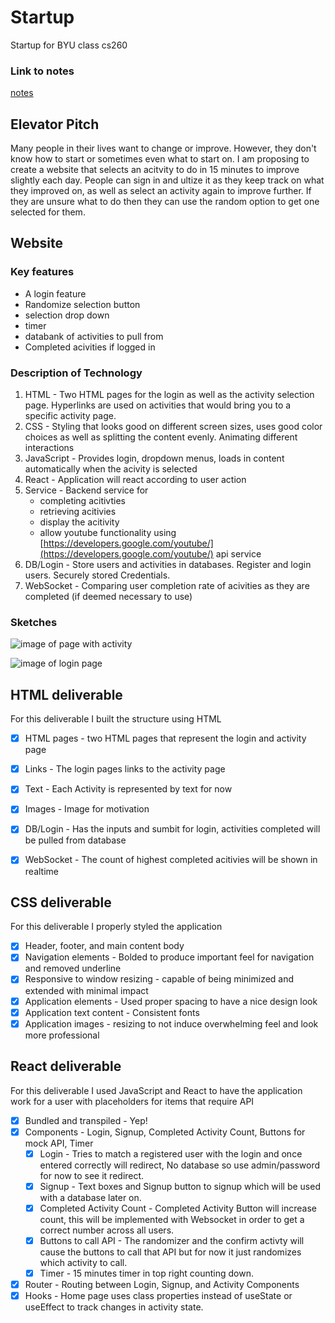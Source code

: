 # Startup
Startup for BYU class cs260

### Link to notes
[notes](notes.md)

## Elevator Pitch
Many people in their lives want to change or improve. However, they don't know how to start or sometimes even what to start on. I am proposing to create a website that selects an acitvity to do in 15 minutes to improve slightly each day. People can sign in and ultize it as they keep track on what they improved on, as well as select an activity again to improve further. If they are unsure what to do then they can use the random option to get one selected for them.

## Website

### Key features
* A login feature
* Randomize selection button
* selection drop down
* timer
* databank of activities to pull from
* Completed acivities if logged in
  

### Description of Technology
1. HTML - Two HTML pages for the login as well as the activity selection page. Hyperlinks are used on activities that would bring you to a specific activity page.
2. CSS - Styling that looks good on different screen sizes, uses good color choices as well as splitting the content evenly. Animating different interactions
3. JavaScript - Provides login, dropdown menus, loads in content automatically when the acivity is selected
4. React - Application will react according to user action
5. Service - Backend service for
     * completing acitivties
     * retrieving acitivies
     * display the acitivity
     * allow youtube functionality using [https://developers.google.com/youtube/](https://developers.google.com/youtube/) api service
7. DB/Login - Store users and activities in databases. Register and login users. Securely stored Credentials.
8. WebSocket - Comparing user completion rate of acivities as they are completed (if deemed necessary to use) 

### Sketches
![image of page with activity](https://github.com/user-attachments/assets/73e6d999-6ead-4107-8e09-ae061d134bd5)

![image of login page](https://github.com/user-attachments/assets/8d372585-497b-4fdb-abb4-83c4733df61c)


## HTML deliverable
For this deliverable I built the structure using HTML
 - [x] HTML pages - two HTML pages that represent the login and activity page
 - [x] Links - The login pages links to the activity page
 - [x] Text - Each Activity is represented by text for now
 - [x] Images - Image for motivation
 - [x] DB/Login - Has the inputs and sumbit for login, activities completed will be pulled from database
 - [x] WebSocket - The count of highest completed acitivies will be shown in realtime
  

## CSS deliverable
For this deliverable I properly styled the application
 - [x]  Header, footer, and main content body
 - [x]  Navigation elements - Bolded to produce important feel for navigation and removed underline
 - [x] Responsive to window resizing - capable of being minimized and extended with minimal impact
 - [x] Application elements - Used proper spacing to have a nice design look
 - [x] Application text content - Consistent fonts
 - [x] Application images - resizing to not induce overwhelming feel and look more professional

## React deliverable
For this deliverable I used JavaScript and React to have the application work for a user with placeholders for items that require API
 - [x]  Bundled and transpiled - Yep!
 - [x]  Components - Login, Signup, Completed Activity Count, Buttons for mock API, Timer
     - [x] Login - Tries to match a registered user with the login and once entered correctly will redirect, No database so use admin/password for now to see it redirect.
     - [x] Signup - Text boxes and Signup button to signup which will be used with a database later on.
     - [x] Completed Activity Count - Completed Activity Button will increase count, this will be implemented with Websocket in order to get a correct number across all users.
     - [x] Buttons to call API - The randomizer and the confirm activty will cause the buttons to call that API but for now it just randomizes which activity to call.
     - [x] Timer - 15 minutes timer in top right counting down.
 - [x] Router - Routing between Login, Signup, and Activity Components
 - [x] Hooks - Home page uses class properties instead of useState or useEffect to track changes in activity state.
